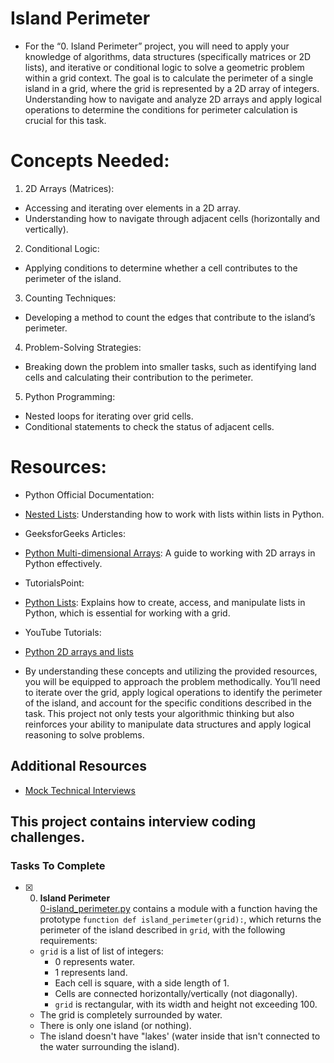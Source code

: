# Island Perimeter

+ For the “0. Island Perimeter” project, you will need to apply your knowledge of algorithms, data structures (specifically matrices or 2D lists), and iterative or conditional logic to solve a geometric problem within a grid context. The goal is to calculate the perimeter of a single island in a grid, where the grid is represented by a 2D array of integers. Understanding how to navigate and analyze 2D arrays and apply logical operations to determine the conditions for perimeter calculation is crucial for this task.

# Concepts Needed:
1. 2D Arrays (Matrices):

+ Accessing and iterating over elements in a 2D array.
+ Understanding how to navigate through adjacent cells (horizontally and vertically).
2. Conditional Logic:

 - Applying conditions to determine whether a cell contributes to the perimeter of the island.
3. Counting Techniques:

+ Developing a method to count the edges that contribute to the island’s perimeter.
4. Problem-Solving Strategies:

+ Breaking down the problem into smaller tasks, such as identifying land cells and calculating their contribution to the perimeter.
5. Python Programming:

+ Nested loops for iterating over grid cells.
+ Conditional statements to check the status of adjacent cells.
# Resources:
+ Python Official Documentation:

+ [Nested Lists](https://docs.python.org/3/tutorial/datastructures.html#nested-list-comprehensions): Understanding how to work with lists within lists in Python.
+ GeeksforGeeks Articles:

+ [Python Multi-dimensional Arrays](https://www.geeksforgeeks.org/python-using-2d-arrays-lists-the-right-way/): A guide to working with 2D arrays in Python effectively.
+ TutorialsPoint:

+ [Python Lists](https://www.tutorialspoint.com/python/python_lists.htm): Explains how to create, access, and manipulate lists in Python, which is essential for working with a grid.
+ YouTube Tutorials:

 + [Python 2D arrays and lists](https://www.youtube.com/watch?feature=shared&v=aNzepGawwCI)

+ By understanding these concepts and utilizing the provided resources, you will be equipped to approach the problem methodically. You’ll need to iterate over the grid, apply logical operations to identify the perimeter of the island, and account for the specific conditions described in the task. This project not only tests your algorithmic thinking but also reinforces your ability to manipulate data structures and apply logical reasoning to solve problems.

## Additional Resources
+ [Mock Technical Interviews](https://www.youtube.com/watch?v=fFgEM6CMQc4)


## This project contains interview coding challenges.

### Tasks To Complete

+ [x] 0. **Island Perimeter**<br/>[0-island_perimeter.py](0-island_perimeter.py) contains a module with a function having the prototype `function def island_perimeter(grid):`, which returns the perimeter of the island described in `grid`, with the following requirements:
  + `grid` is a list of list of integers:
    + 0 represents water.
    + 1 represents land.
    + Each cell is square, with a side length of 1.
    + Cells are connected horizontally/vertically (not diagonally).
    + `grid` is rectangular, with its width and height not exceeding 100.
  + The grid is completely surrounded by water.
  + There is only one island (or nothing).
  + The island doesn't have "lakes' (water inside that isn't connected to the water surrounding the island).
